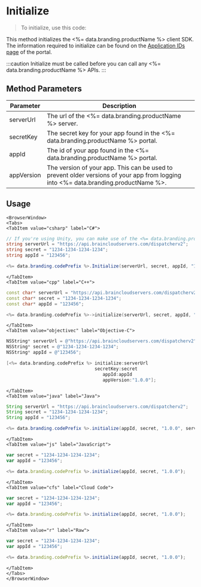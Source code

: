 # Initialize

> To initialize, use this code:











This method initializes the <%= data.branding.productName %> client SDK.  The information required to initialize can be found on the [Application IDs page](https://portal.braincloudservers.com/admin/dashboard#/development/core-settings-information) of the portal.

:::caution
Initialize must be called before you can call any <%= data.branding.productName %> APIs.
:::

## Method Parameters
Parameter | Description
--------- | -----------
serverUrl | The url of the <%= data.branding.productName %> server.
secretKey | The secret key for your app found in the <%= data.branding.productName %> portal.
appId | The id of your app found in the <%= data.branding.productName %> portal.
appVersion | The version of your app. This can be used to prevent older versions of your app from logging into <%= data.branding.productName %>.

## Usage

```mdx-code-block
<BrowserWindow>
<Tabs>
<TabItem value="csharp" label="C#">
```

```csharp
// If you're using Unity, you can make use of the <%= data.branding.productName %>Settings toolbar
string serverUrl = "https://api.braincloudservers.com/dispatcherv2";
string secret = "1234-1234-1234-1234";
string appId = "123456";

<%= data.branding.codePrefix %>.Initialize(serverUrl, secret, appId, "1.0.0");
```

```mdx-code-block
</TabItem>
<TabItem value="cpp" label="C++">
```

```cpp
const char* serverUrl = "https://api.braincloudservers.com/dispatcherv2";
const char* secret = "1234-1234-1234-1234";
const char* appId = "123456";

<%= data.branding.codePrefix %>->initialize(serverUrl, secret, appId, "1.0.0");
```

```mdx-code-block
</TabItem>
<TabItem value="objectivec" label="Objective-C">
```

```objectivec
NSString* serverUrl = @"https://api.braincloudservers.com/dispatcherv2";
NSString* secret = @"1234-1234-1234-1234";
NSString* appId = @"123456";

[<%= data.branding.codePrefix %> initialize:serverUrl
                                 secretKey:secret
                                    appId:appId
                                    appVersion:"1.0.0"];
```

```mdx-code-block
</TabItem>
<TabItem value="java" label="Java">
```

```java
String serverUrl = "https://api.braincloudservers.com/dispatcherv2";
String secret = "1234-1234-1234-1234";
String appId = "123456";

<%= data.branding.codePrefix %>.initialize(appId, secret, "1.0.0", serverUrl);
```

```mdx-code-block
</TabItem>
<TabItem value="js" label="JavaScript">
```

```javascript
var secret = "1234-1234-1234-1234";
var appId = "123456";

<%= data.branding.codePrefix %>.initialize(appId, secret, "1.0.0");
```

```mdx-code-block
</TabItem>
<TabItem value="cfs" label="Cloud Code">
```

```javascript
var secret = "1234-1234-1234-1234";
var appId = "123456";

<%= data.branding.codePrefix %>.initialize(appId, secret, "1.0.0");
```

```mdx-code-block
</TabItem>
<TabItem value="r" label="Raw">
```

```javascript
var secret = "1234-1234-1234-1234";
var appId = "123456";

<%= data.branding.codePrefix %>.initialize(appId, secret, "1.0.0");
```

```mdx-code-block
</TabItem>
</Tabs>
</BrowserWindow>
```

